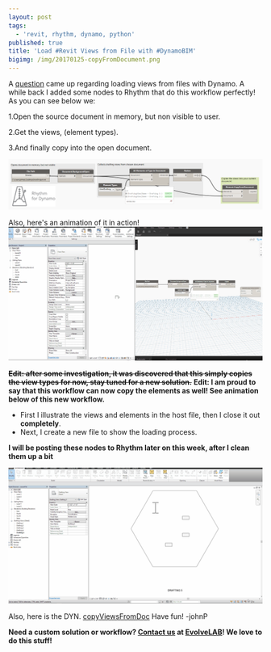 ```yaml
---
layout: post
tags:
  - 'revit, rhythm, dynamo, python'
published: true
title: 'Load #Revit Views from File with #DynamoBIM'
bigimg: /img/20170125-copyFromDocument.png
---
```

A [question](https://forum.dynamobim.com/t/insert-from-file-views/9106/4) came up regarding loading views from files with Dynamo. A while back I added some nodes to Rhythm that do this workflow perfectly!
As you can see below we:

1.Open the source document in memory, but non visible to user.

2.Get the views, (element types).

3.And finally copy into the open document.


![graph](/img/20170125-copyFromDocument.png "Graph")


Also, here's an animation of it in action!
![gif](/img/20170125-copyViewsFromDocument.gif "Action")

<s>**Edit: after some investigation, it was discovered that this simply copies the view types for now, stay tuned for a new solution.**</s>
**Edit: I am proud to say that this workflow can now copy the elements as well! See animation below of this new workflow.**

* First I illustrate the views and elements in the host file, then I close it out **completely**. 
* Next, I create a new file to show the loading process.

**I will be posting these nodes to Rhythm later on this week, after I clean them up a bit**

![better workflow](/img/20170126-copyViewPlusElementsFromFile.gif "Better Workflow")

Also, here is the DYN. [copyViewsFromDoc](/dyn/copyViewsFromDocument.dyn)
Have fun!
-johnP

**Need a custom solution or workflow? [Contact us](http://www.evolvebim.com/contact) at [EvolveLAB](http://www.evolvebim.com/)! We love to do this stuff!**
